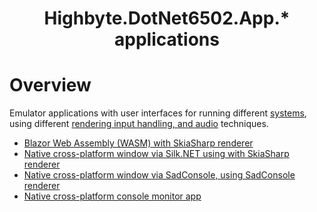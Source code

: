 <h1 align="center">Highbyte.DotNet6502.App.* applications</h1>

# Overview
Emulator applications with user interfaces for running different [systems](SYSTEMS.md), using different [rendering input handling, and audio](RENDER_INPUT_AUDIO.md) techniques.

- [Blazor Web Assembly (WASM) with SkiaSharp renderer](APPS_SKIA_WASM.md)
- [Native cross-platform window via Silk.NET using with SkiaSharp renderer](APPS_SKIA_NATIVE.md)
- [Native cross-platform window via SadConsole, using SadConsole renderer](APPS_SADCONSOLE.md)
- [Native cross-platform console monitor app](APPS_CONSOLE_MONITOR.md)
